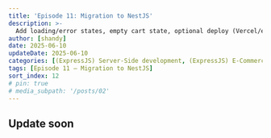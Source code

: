 ```yaml
---
title: 'Episode 11: Migration to NestJS'
description: >-
  Add loading/error states, empty cart state, optional deploy (Vercel/etc.)
author: [shandy]
date: 2025-06-10
updateDate: 2025-06-10
categories: [(ExpressJS) Server-Side development, (ExpressJS) E-Commerce]
tags: [Episode 11 – Migration to NestJS]
sort_index: 12
# pin: true
# media_subpath: '/posts/02'
---
```


## Update soon